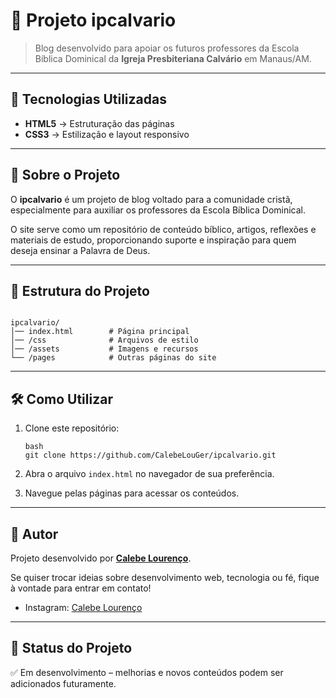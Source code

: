 # 📘 Projeto ipcalvario

> Blog desenvolvido para apoiar os futuros professores da Escola Bíblica Dominical da **Igreja Presbiteriana Calvário** em Manaus/AM.

---

## 🚀 Tecnologias Utilizadas

- **HTML5** → Estruturação das páginas  
- **CSS3** → Estilização e layout responsivo  

---

## 📖 Sobre o Projeto

O **ipcalvario** é um projeto de blog voltado para a comunidade cristã, especialmente para auxiliar os professores da Escola Bíblica Dominical.  

O site serve como um repositório de conteúdo bíblico, artigos, reflexões e materiais de estudo, proporcionando suporte e inspiração para quem deseja ensinar a Palavra de Deus.

---

## 📂 Estrutura do Projeto

```

ipcalvario/
│── index.html        # Página principal
│── /css              # Arquivos de estilo
│── /assets           # Imagens e recursos
└── /pages            # Outras páginas do site

````

---

## 🛠️ Como Utilizar

1. Clone este repositório:
   ```
   bash
   git clone https://github.com/CalebeLouGer/ipcalvario.git
   ````

2. Abra o arquivo `index.html` no navegador de sua preferência.

3. Navegue pelas páginas para acessar os conteúdos.

---

## 👤 Autor

Projeto desenvolvido por **[Calebe Lourenço](https://github.com/CalebeLouGer)**.

Se quiser trocar ideias sobre desenvolvimento web, tecnologia ou fé, fique à vontade para entrar em contato!

   - Instagram: [Calebe Lourenço](https://www.instagram.com/_calebe.l/)

---

## 📌 Status do Projeto

✅ Em desenvolvimento – melhorias e novos conteúdos podem ser adicionados futuramente.
